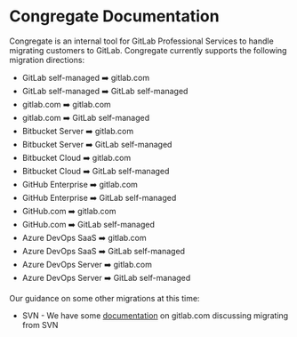 # Congregate Documentation

Congregate is an internal tool for GitLab Professional Services to handle migrating customers to GitLab. Congregate currently supports the following migration directions:

* GitLab self-managed   :arrow_right: gitlab.com
* GitLab self-managed   :arrow_right: GitLab self-managed
* gitlab.com            :arrow_right: gitlab.com
* gitlab.com            :arrow_right: GitLab self-managed
* Bitbucket Server      :arrow_right: gitlab.com
* Bitbucket Server      :arrow_right: GitLab self-managed
* Bitbucket Cloud       :arrow_right: gitlab.com
* Bitbucket Cloud       :arrow_right: GitLab self-managed
* GitHub Enterprise     :arrow_right: gitlab.com
* GitHub Enterprise     :arrow_right: GitLab self-managed
* GitHub.com            :arrow_right: gitlab.com
* GitHub.com            :arrow_right: GitLab self-managed
* Azure DevOps SaaS     :arrow_right: gitlab.com
* Azure DevOps SaaS     :arrow_right: GitLab self-managed
* Azure DevOps Server   :arrow_right: gitlab.com
* Azure DevOps Server   :arrow_right: GitLab self-managed

Our guidance on some other migrations at this time:

* SVN - We have some [documentation](https://docs.gitlab.com/ee/user/project/import/svn.html) on gitlab.com discussing migrating from SVN
